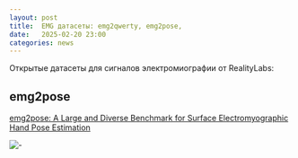 ```yaml
---
layout: post
title:  EMG датасеты: emg2qwerty, emg2pose, 
date:   2025-02-20 23:00
categories: news
---
```

Открытые датасеты для сигналов электромиографии от RealityLabs:

## emg2pose

[emg2pose: A Large and Diverse Benchmark for Surface Electromyographic Hand Pose Estimation](https://arxiv.org/html/2412.02725v1)

![-](https://arxiv.org/html/2412.02725v1/extracted/6040484/figures/fig2_fin4.png)

